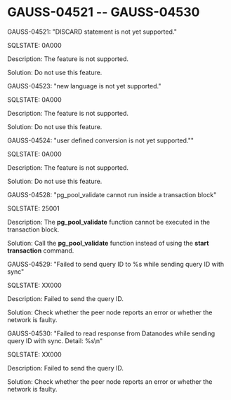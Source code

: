 # GAUSS-04521 -- GAUSS-04530<a name="EN-US_TOPIC_0302073141"></a>

GAUSS-04521: "DISCARD statement is not yet supported."

SQLSTATE: 0A000

Description: The feature is not supported.

Solution: Do not use this feature.

GAUSS-04523: "new language is not yet supported."

SQLSTATE: 0A000

Description: The feature is not supported.

Solution: Do not use this feature.

GAUSS-04524: "user defined conversion is not yet supported.""

SQLSTATE: 0A000

Description: The feature is not supported.

Solution: Do not use this feature.

GAUSS-04528: "pg\_pool\_validate cannot run inside a transaction block"

SQLSTATE: 25001

Description: The  **pg\_pool\_validate**  function cannot be executed in the transaction block.

Solution: Call the  **pg\_pool\_validate**  function instead of using the  **start transaction**  command.

GAUSS-04529: "Failed to send query ID to %s while sending query ID with sync"

SQLSTATE: XX000

Description: Failed to send the query ID.

Solution: Check whether the peer node reports an error or whether the network is faulty.

GAUSS-04530: "Failed to read response from Datanodes while sending query ID with sync. Detail: %s\\n"

SQLSTATE: XX000

Description: Failed to send the query ID.

Solution: Check whether the peer node reports an error or whether the network is faulty.

